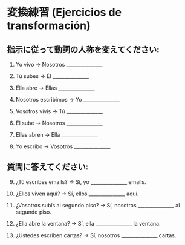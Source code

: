 # 変換練習 (Ejercicios de transformación)

## 指示に従って動詞の人称を変えてください:

1. Yo vivo → Nosotros _______________

2. Tú subes → Él _______________

3. Ella abre → Ellas _______________

4. Nosotros escribimos → Yo _______________

5. Vosotros vivís → Tú _______________

6. Él sube → Nosotros _______________

7. Ellas abren → Ella _______________

8. Yo escribo → Vosotros _______________

## 質問に答えてください:

9. ¿Tú escribes emails? → Sí, yo _______________ emails.

10. ¿Ellos viven aquí? → Sí, ellos _______________ aquí.

11. ¿Vosotros subís al segundo piso? → Sí, nosotros _______________ al segundo piso.

12. ¿Ella abre la ventana? → Sí, ella _______________ la ventana.

13. ¿Ustedes escriben cartas? → Sí, nosotros _______________ cartas.